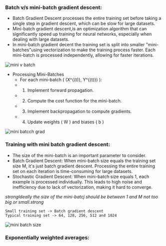 ### Batch v/s mini-batch gradient descent:
- Batch Gradient Descent processes the entire training set before taking a single step in gradient descent, which can be slow for large datasets.
- Mini-batch gradient descent,is an optimization algorithm that can significantly speed up training for neural networks, especially when dealing with large datasets.
- In mini-batch gradient decent the training set is split into smaller "mini-batches"using vectorization to make the training process faster. Each mini-batch is processed independently, allowing for faster iterations.

![mini v batch](https://github.com/user-attachments/assets/2078295f-0c32-436b-bf21-379b715d4602)

- Processing Mini-Batches
  - For each mini-batch \( (X^{(t)}, Y^{(t)}) \):
   - 1. Implement forward propagation.
   - 2. Compute the cost function for the mini-batch.
   - 3. Implement backpropagation to compute gradients.
   - 4. Update weights \( W \) and biases \( b \)

![mini batcch grad](https://github.com/user-attachments/assets/304f1645-1cfc-49e2-943e-7e8fa4eb1cb1)

### Training with mini batch gradient descent:
- The size of the mini-batch is an important parameter to consider.
- Batch Gradient Descent: When mini-batch size equals the training set size M, it's just batch gradient descent. Processing the entire training set on each iteration is time-consuming for large datasets.
- Stochastic Gradient Descent: When mini-batch size equals 1, each example is processed individually. This leads to high noise and inefficiency due to lack of vectorization, making it hard to converge.

_strongIdeally the size of the mini-batcj should be between 1 and M not too big or small.strong_

```
Small training set -> Batch gradient descent
Typical training set -> 64, 128, 256, 512 and 1024
```
![mini batch size](https://github.com/user-attachments/assets/edac027f-e614-40f2-99a1-63c493e88f3c)

### Exponentially weighted averages:
